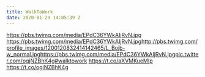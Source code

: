 ```yaml
---
title: WalkToWork
date: 2020-01-29 14:05:39 Z
---
```


 https://pbs.twimg.com/media/EPdC36YWkAIjRvN.jpg https://pbs.twimg.com/media/EPdC36YWkAIjRvN.jpghttp://pbs.twimg.com/profile_images/1200120832414142465/L_Bojb-w_normal.jpghttps://pbs.twimg.com/media/EPdC36YWkAIjRvN.jpgpic.twitter.com/ogjNZBhK4g#walktowork https://t.co/aXVMKueMIp https://t.co/ogjNZBhK4g